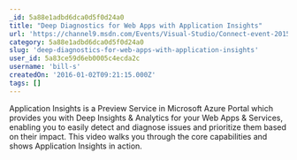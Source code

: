 ```yaml
---
_id: 5a88e1adbd6dca0d5f0d24a0
title: "Deep Diagnostics for Web Apps with Application Insights"
url: 'https://channel9.msdn.com/Events/Visual-Studio/Connect-event-2015/603'
category: 5a88e1adbd6dca0d5f0d24a0
slug: 'deep-diagnostics-for-web-apps-with-application-insights'
user_id: 5a83ce59d6eb0005c4ecda2c
username: 'bill-s'
createdOn: '2016-01-02T09:21:15.000Z'
tags: []
---
```


<div class="entry-content">
<div id="entry-body">

Application Insights is a Preview Service in Microsoft Azure Portal which provides you with Deep Insights &amp; Analytics for your Web Apps &amp; Services, enabling you to easily detect and diagnose issues and prioritize them based on their impact. This video walks you through the core capabilities and shows Application Insights in action.

</div>
</div>
&nbsp;
